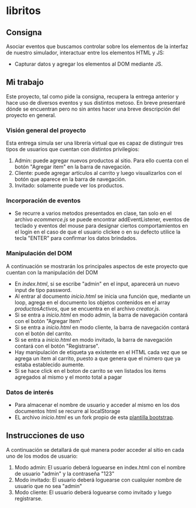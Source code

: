 # libritos

<section class="consigna">
<h2>Consigna</h2>

<p>Asociar eventos que buscamos controlar sobre los elementos de la interfaz de nuestro simulador, interactuar entre los elementos HTML y JS:</p>

<ul>
	<li>Capturar datos y agregar los elementos al DOM mediante JS.</li>
</ul>
</section>
<section class="introduccion">
<h2>Mi trabajo</h2>
<p>Este proyecto, tal como pide la consigna, recupera la entrega anterior y hace uso de diversos eventos y sus distintos metoso. En breve presentaré dónde se encuentran pero no sin antes hacer una breve descripción del proyecto en general.</p>


</section>

<section class="trabajo">
	<h3>Visión general del proyecto</h3>
	<p>Esta entrega simula ser una librería virtual que es capaz de distinguir tres tipos de usuarios que cuentan con distintos privilegios:</p>
	<ol>
		<li>Admin: puede agregar nuevos productos al sitio. Para ello cuenta con el botón "Agregar item" en la barra de navegación.</li>
		<li>Cliente: puede agregar artículos al carrito y luego visualizarlos con el botón que aparece en la barra de navegación.</li>
		<li>Invitado: solamente puede ver los productos.</li>
</ol>

</section>

</section>

</section class="Eventos">
<h3>Incorporación de eventos</h3>

<ul>
	<li>Se recurre a varios metodos presentados en clase, tan solo en el archivo <i>ecommerce.js</i> se puede encontrar addEventListener, eventos de teclado y eventos del mouse para designar ciertos comportamientos en el login en el caso de que el usuario clickee o en su defecto utilice la tecla "ENTER" para confirmar los datos brindados.</li>
</ul>

</section>

</section class="DOM">
<h3>Manipulación del DOM</h3>
<p>A continuación se mostrarán los principales aspectos de este proyecto que cuentan con la manipulación del DOM</p>

<ul>
	<li>En <i>index.html</i>, si se escribe "admin" en el input, aparecerá un nuevo input de tipo password.</li>
	<li>Al entrar al documento <i>inicio.html</i> se inicia una función que, mediante un loop, agrega en el documento los objetos contenidos en el array <i>productosActivos</i>, que se encuentra en el archivo <i>creator.js</i>.</li>
	<li>Si se entra a <i>inicio.html</i> en modo admin, la barra de navegación contará con el botón "Agregar Item"</li> 
	<li>Si se entra a <i>inicio.html</i> en modo cliente, la barra de navegación contará con el botón del carrito.</li> 
	<li>Si se entra a <i>inicio.html</i> en modo invitado, la barra de navegación contará con el botón "Registrarse".</li>
	<li>Hay manipulación de etiqueta ya existente en el HTML cada vez que se agrega un item al carrito, puesto a que genera que el número que ya estaba establecido aumente.</li>
	<li>Si se hace click en el boton de carrito se ven listados los items agregados al mismo y el monto total a pagar</li>

</ul>


<section class="extra">
	<h3>Datos de interés</h3>
	<ul>
		<li>Para almacenar el nombre de usuario y acceder al mismo en los dos documentos html se recurre al localStorage</li>
		<li>EL archivo <i>inicio.html</i> es un fork propio de esta <a href="https://startbootstrap.com/template/shop-homepage">plantilla bootstrap</a>.
</section>
<section class="instrucciones">
<h2>Instrucciones de uso</h2>
<p>A continuación se detallará de qué manera poder acceder al sitio en cada uno de los modos de usuario:</p>
<ol><li>Modo admin: El usuario deberá loguearse en index.html con el nombre de usuario "admin" y la contraseña "123"</li>
	<li>Modo invitado: El usuario deberá loguearse con cualquier nombre de usuario que no sea "admin"</li>
	<li>Modo cliente: El usuario deberá loguearse como invitado y luego registrarse.</li>
</section>


